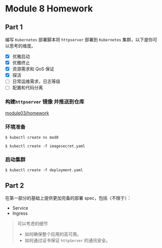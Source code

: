 # Module 8 Homework

## Part 1

编写 `Kubernetes` 部署脚本将 `httpserver` 部署到 `Kubernetes` 集群，以下是你可以思考的维度。
- [x] 优雅启动
- [x] 优雅终止
- [x] 资源需求和 QoS 保证
- [x] 探活
- [ ] 日常运维需求，日志等级
- [ ] 配置和代码分离

### 构建`httpserver` 镜像 并推送到仓库
[module03/homework](../../module03/homework/README.md)

###  环境准备

```shell
$ kubectl create ns mod8

$ kubectl create -f imagesecret.yaml
```
### 启动集群

```shell
$ kubectl create -f deployment.yaml
```

## Part 2
在第一部分的基础上提供更加完备的部署 spec，包括（不限于）：

- Service
- Ingress

> 可以考虑的细节
> - 如何确保整个应用的高可用。
> - 如何通过证书保证 `httpServer` 的通讯安全。
